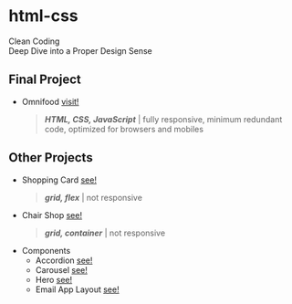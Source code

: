 # html-css
Clean Coding <br>
Deep Dive into a Proper Design Sense <br>

## Final Project
* Omnifood [visit!](https://omnifood-meals-ai.netlify.app/)
  > ***HTML, CSS, JavaScript*** | fully responsive, minimum redundant code, optimized for browsers and mobiles

## Other Projects
* Shopping Card [see!](https://strong-dragon-f6ad42.netlify.app/)
  >***grid, flex*** | not responsive
* Chair Shop [see!](https://vocal-eclair-488959.netlify.app/)
  > ***grid, container*** | not responsive
* Components
  - Accordion [see!](https://astounding-cranachan-7887d7.netlify.app)
  - Carousel [see!](https://gentle-brioche-64167a.netlify.app)
  - Hero [see!](https://magenta-selkie-f7f2a7.netlify.app)
  - Email App Layout [see!](https://celebrated-youtiao-e519c7.netlify.app)
